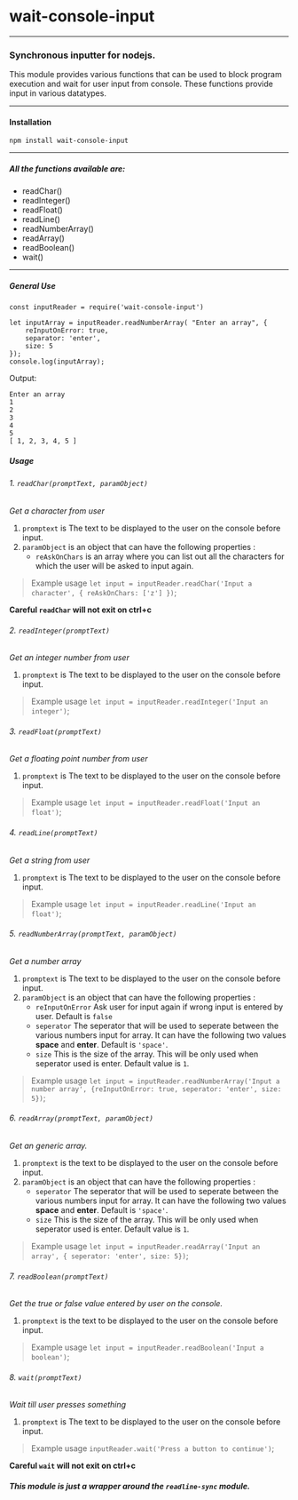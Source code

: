 # wait-console-input

---
### Synchronous inputter for nodejs.

This module provides various functions that can be used to block program execution and wait for user input from console.
These functions provide input in various datatypes. 

---
#### Installation
```
npm install wait-console-input
```
---

##### All the functions available are:
  - readChar()
  - readInteger()
  - readFloat()
  - readLine()
  - readNumberArray()
  - readArray()
  - readBoolean()
  - wait()
---
##### General Use
```
const inputReader = require('wait-console-input')

let inputArray = inputReader.readNumberArray( "Enter an array", {
    reInputOnError: true,
    separator: 'enter',
    size: 5
});
console.log(inputArray);
```

Output:
```
Enter an array
1
2
3
4
5
[ 1, 2, 3, 4, 5 ]
```

##### Usage
 
###### 1. `readChar(promptText, paramObject)`
*Get a character from user*
1. `promptext` is The text to be displayed to the user on the console before input.
2. `paramObject` is an object that can have the following properties :
    - `reAskOnChars` is an array where you can list out all the characters for which the user will be asked to input again.

> Example usage
`let input = inputReader.readChar('Input a character', { reAskOnChars: ['z'] })`;

**Careful `readChar` will not exit on ctrl+c**
###### 2. `readInteger(promptText)`
*Get an integer number from user*
1. `promptext` is The text to be displayed to the user on the console before input.

> Example usage
`let input = inputReader.readInteger('Input an integer')`;
###### 3. `readFloat(promptText)`
*Get a floating point number from user*
1. `promptext` is The text to be displayed to the user on the console before input.

> Example usage
`let input = inputReader.readFloat('Input an float')`;
###### 4. `readLine(promptText)`
*Get a string from user*
1. `promptext` is The text to be displayed to the user on the console before input.

> Example usage
`let input = inputReader.readLine('Input an float')`;

###### 5. `readNumberArray(promptText, paramObject)`
*Get a number array*
1. `promptext` is The text to be displayed to the user on the console before input.
2. `paramObject` is an object that can have the following properties :
    - `reInputOnError` Ask user for input again if wrong input is entered by user. Default is `false`
    - `seperator` The seperator that will be used to seperate between the various numbers input for array. It can have the following two values **space** and **enter**. Default is `'space'`.
    - `size` This is the size of the array. This will be only used when seperator used is enter. Default value is `1`.

> Example usage
`let input = inputReader.readNumberArray('Input a number array', {reInputOnError: true, seperator: 'enter', size: 5})`;

###### 6. `readArray(promptText, paramObject)`
*Get an generic array.*
1. `promptext` is the text to be displayed to the user on the console before input.
2. `paramObject` is an object that can have the following properties :
    - `seperator` The seperator that will be used to seperate between the various numbers input for array. It can have the following two values **space** and **enter**. Default is `'space'`.
    - `size` This is the size of the array. This will be only used when seperator used is enter. Default value is `1`.

> Example usage
`let input = inputReader.readArray('Input an array', { seperator: 'enter', size: 5})`;

###### 7. `readBoolean(promptText)`
*Get the true or false value entered by user on the console.*
1. `promptext` is the text to be displayed to the user on the console before input.

> Example usage
`let input = inputReader.readBoolean('Input a boolean')`;
###### 8. `wait(promptText)`
*Wait till user presses something*
1. `promptext` is The text to be displayed to the user on the console before input.

> Example usage
`inputReader.wait('Press a button to continue')`;

**Careful `wait` will not exit on ctrl+c**
##### This module is just a wrapper around the ```readline-sync``` module.
